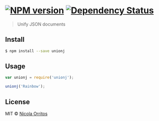 #  [![NPM version][npm-image]][npm-url] [![Dependency Status][daviddm-image]][daviddm-url]

> Unify JSON documents


## Install

```sh
$ npm install --save unionj
```


## Usage

```js
var unionj = require('unionj');

unionj('Rainbow');
```


## License

MIT © [Nicola Orritos](nicolaorritos.github.io)


[npm-image]: https://badge.fury.io/js/unionj.svg
[npm-url]: https://npmjs.org/package/unionj
[travis-image]: https://travis-ci.org/NicolaOrritos/unionj.svg?branch=master
[travis-url]: https://travis-ci.org/NicolaOrritos/unionj
[daviddm-image]: https://david-dm.org/NicolaOrritos/unionj.svg?theme=shields.io
[daviddm-url]: https://david-dm.org/NicolaOrritos/unionj
